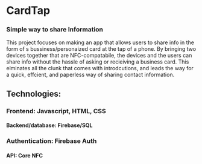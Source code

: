 # CardTap

### Simple way to share Information

This project focuses on making an app that allows users to share info in the form of s bussiness/personaized card at the tap of a phone. By bringing two devices together that are NFC-compatabile, the devices and the users can share info without the hassle of asking or recieiving a business card. This elminates all the clunk that comes with introdcutions, and leads the way for a quick, effcient, and paperless way of sharing contact information.

## Technologies:
### Frontend: Javascript, HTML, CSS
#### Backend/database: Firebase/SQL
### Authentication: Firebase Auth
#### API: Core NFC
